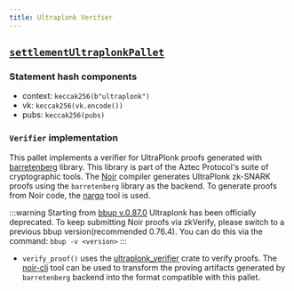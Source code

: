 ```yaml
---
title: Ultraplonk Verifier
---
```


## [`settlementUltraplonkPallet`](https://github.com/zkVerify/zkVerify/tree/main/verifiers/ultraplonk)

### Statement hash components

- context: `keccak256(b"ultraplonk")`
- vk: `keccak256(vk.encode())`
- pubs: `keccak256(pubs)`

### `Verifier` implementation

This pallet implements a verifier for UltraPlonk proofs generated with [barretenberg](https://github.com/AztecProtocol/aztec-packages/tree/master/barretenberg) library. This library is part of the Aztec Protocol's suite of cryptographic tools. The [Noir](https://noir-lang.org/docs) compiler generates UltraPlonk zk-SNARK proofs using the `barretenberg` library as the backend. To generate proofs from Noir code, the [nargo](https://noir-lang.org/docs/getting_started/installation/) tool is used.

:::warning
Starting from [bbup v.0.87.0](https://github.com/AztecProtocol/aztec-packages/pull/13800) Ultraplonk has been officially deprecated.
To keep submitting Noir proofs via zkVerify, please switch to a previous bbup version(recommended 0.76.4).
You can do this via the command:
`bbup -v <version>`
:::

- `verify_proof()` uses the [ultraplonk_verifier](https://github.com/zkVerify/ultraplonk_verifier/tree/v0.2.0) crate to verify proofs. The [noir-cli](https://github.com/zkVerify/ultraplonk_verifier/tree/main/src/bin/noir_cli) tool can be used to transform the proving artifacts generated by `barretenberg` backend into the format compatible with this pallet.
